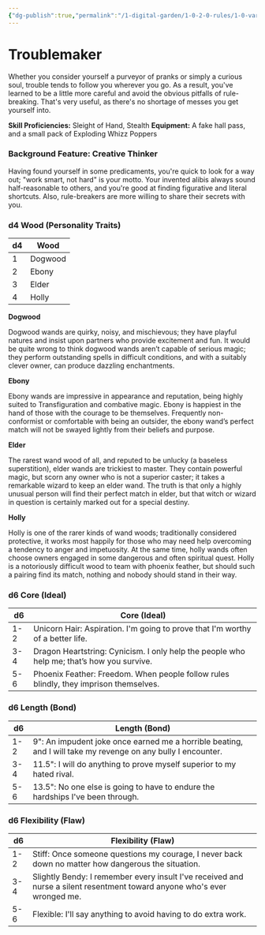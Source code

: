 ```yaml
---
{"dg-publish":true,"permalink":"/1-digital-garden/1-0-2-0-rules/1-0-variant-rules/01-06-1-10-background-troublemaker/"}
---
```


# Troublemaker

Whether you consider yourself a purveyor of pranks or simply a curious soul, trouble tends to follow you wherever you go. As a result, you've learned to be a little more careful and avoid the obvious pitfalls of rule-breaking. That's very useful, as there's no shortage of messes you get yourself into.

**Skill Proficiencies:** Sleight of Hand, Stealth
**Equipment:** A fake hall pass, and a small pack of Exploding Whizz Poppers

### Background Feature: Creative Thinker

Having found yourself in some predicaments, you're quick to look for a way out; "work smart, not hard" is your motto. Your invented alibis always sound half-reasonable to others, and you're good at finding figurative and literal shortcuts. Also, rule-breakers are more willing to share their secrets with you.

### **d4 Wood (Personality Traits)**

| d4  | Wood    |
| --- | ------- |
| 1   | Dogwood |
| 2   | Ebony   |
| 3   | Elder   |
| 4   | Holly   |
**Dogwood**

Dogwood wands are quirky, noisy, and mischievous; they have playful natures and insist upon partners who provide excitement and fun. It would be quite wrong to think dogwood wands aren’t capable of serious magic; they perform outstanding spells in difficult conditions, and with a suitably clever owner, can produce dazzling enchantments.

**Ebony**

Ebony wands are impressive in appearance and reputation, being highly suited to Transfiguration and combative magic. Ebony is happiest in the hand of those with the courage to be themselves. Frequently non-conformist or comfortable with being an outsider, the ebony wand’s perfect match will not be swayed lightly from their beliefs and purpose.

**Elder**

The rarest wand wood of all, and reputed to be unlucky (a baseless superstition), elder wands are trickiest to master. They contain powerful magic, but scorn any owner who is not a superior caster; it takes a remarkable wizard to keep an elder wand. The truth is that only a highly unusual person will find their perfect match in elder, but that witch or wizard in question is certainly marked out for a special destiny.

**Holly**

Holly is one of the rarer kinds of wand woods; traditionally considered protective, it works most happily for those who may need help overcoming a tendency to anger and impetuosity. At the same time, holly wands often choose owners engaged in some dangerous and often spiritual quest. Holly is a notoriously difficult wood to team with phoenix feather, but should such a pairing find its match, nothing and nobody should stand in their way.

### **d6 Core (Ideal)**

| d6  | Core (Ideal)                                                                |
| --- | --------------------------------------------------------------------------- |
| 1-2 | Unicorn Hair: Aspiration. I'm going to prove that I'm worthy of a better life. |
| 3-4 | Dragon Heartstring: Cynicism. I only help the people who help me; that’s how you survive. |
| 5-6 | Phoenix Feather: Freedom. When people follow rules blindly, they imprison themselves. |
### **d6 Length (Bond)**

| d6  | Length (Bond)                                                                                                    |
| --- | ---------------------------------------------------------------------------------------------------------------- |
| 1-2 | 9": An impudent joke once earned me a horrible beating, and I will take my revenge on any bully I encounter. |
| 3-4 | 11.5": I will do anything to prove myself superior to my hated rival. |
| 5-6 | 13.5": No one else is going to have to endure the hardships I've been through. |
### **d6 Flexibility (Flaw)**

| d6  | Flexibility (Flaw)                                                                  |
| --- | ----------------------------------------------------------------------------------- |
| 1-2 | Stiff: Once someone questions my courage, I never back down no matter how dangerous the situation. |
| 3-4 | Slightly Bendy: I remember every insult I've received and nurse a silent resentment toward anyone who's ever wronged me. |
| 5-6 | Flexible: I'll say anything to avoid having to do extra work. |
